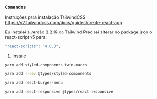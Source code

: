 ### `Comandos`

Instruções para instalação TailwindCSS
https://v2.tailwindcss.com/docs/guides/create-react-app

Eu instalei a versão 2.2.19 do Tailwind
Precisei alterar no package.json o react-script v5 para:

```bash
"react-scripts": "4.0.3",
```

1. Instale

```bash
yarn add styled-components twin.macro

yarn add --dev @types/styled-components

yarn add react-burger-menu

yarn add react-responsive @types/react-responsive

```
